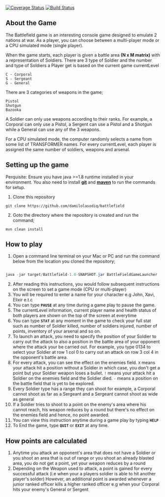 [![Coverage Status](https://coveralls.io/repos/github/damilolasodiq/battlefield/badge.svg)](https://coveralls.io/github/damilolasodiq/battlefield)
[![Build Status](https://travis-ci.org/damilolasodiq/battlefield.svg?branch=master)](https://travis-ci.org/damilolasodiq/battlefield)

About the Game
--------------
The Battlefield game is an interesting console game designed to emulate 2 nations at war.
As a player, you can choose between a multi-player mode or a CPU simulated mode (single player).

When the game starts, each player is given a battle area **(N x M matrix)** with a representation of Soldiers. There are 3 type of Soldier and the number and type of Soldiers a Player get is based on the current game currentLevel

    C - Corporal
    S - Sergeant
    G - General

There are 3 categories of weapons in the game;
 
    Pistol
    Shotgun
    Bazooka
A Soldier can only use weapons according to their ranks.
For example, a Corporal can only use a Pistol, a Sergent can use a Pistol and a Shotgun while a General can use any of the 3 weapons.

For a CPU simulated mode, the computer randomly selects a name from some list of TRANSFORMER names.
For every currentLevel, each player is assigned the same number of soldiers, weapons and arsenal.

Setting up the game
-------------------
Perquisite: Ensure you have java >=1.8 runtime installed in your environment. You also need to install **[git](https://git-scm.com/downloads)** and **[maven](https://maven.apache.org/download.cgi
)** to run the commands for setup.
1)  Clone this repository
```
git clone https://github.com/damilolasodiq/battlefield
```
2)  Goto the directory where the repository is created and run the command;
```
mvn clean install
```        
How to play
-----------
1) Open a command line terminal on your Mac or PC and run the command below from the location you cloned the repository;

```java

java -jar target/Battlefield-1.0-SNAPSHOT.jar BattleFieldGameLauncher
```        

2) After reading this instructions, you would follow subsequent instructions on the screen to set a game mode (CPU or multi-player)
3) You will be required to enter a name for your character e.g John, Xavi, Elixir e.t.c
4) You can type **`PAUSE`** at any time during a game play to pause the game.
5) The currentLevel information, current player name and health status of both players are shown on the top of the screen at everytime
6) You can type **`STAT`** at any moment in the game to check your full stat such as number of Soldier killed, number of soldiers injured,
number of points, inventory of your arsenal and so on.
7) To launch an attack, you need to specify the position of your Soldier to carry out the attack to also a position in the battle area
of your opponent where the attack your be carried out. For example, you type 0134 to select your Soldier at row 1 col 0 to carry out
an attack on row 3 col 4 in the opponent's battle area.
8) For every attack, you can see the effect on the enemies field.
    `X` means your attack hit a position without a Soldier in which case, you don't get a point but your Soldier weapon loses a bullet.
    `!` means your attack hit a Soldier on the enemies field and the Soldier died.
    `-` means a position on the battle field that is yet to be explored.
9) Every Soldier type has a range they can shoot for example, a Corporal cannot shoot as far as a Sergeant and a Sergeant cannot shoot as wide as general
10) If a Soldier tries to shoot to a point on the enemy's area where his cannot reach, his weapon reduces by a round but there's no effect on the enemies field
and hence, no point awarded.
11) You can view this instruction anytime during a game play by typing **`HELP`**
12) To End the game, type **`QUIT`** or **`EXIT`** at any time.


How points are calculated
-------------------------
1)  Anytime you attack an opponent's area that does not have a Soldier or you shoot an area that is out of range or you shoot an already blasted area,
you do not get a point, yet your weapon reduces by a round
2)  Depending on the Weapon used to attack, a point is gained for every successful attack (i.e when your a players soldier is able to hit another player's solder)
However, an additional point is awarded whenever a junior ranked officer kills a higher ranked officer e.g when your Corporal hits your enemy's General or Sergent
